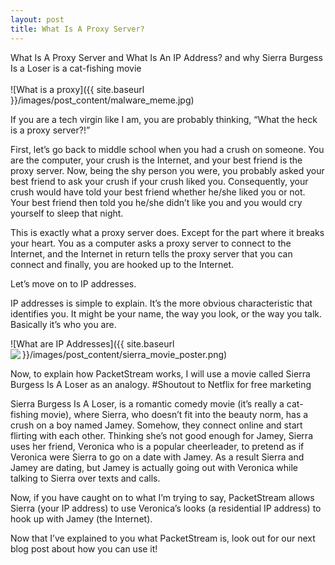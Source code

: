 ```yaml
---
layout: post
title: What Is A Proxy Server?
---
```

What Is A Proxy Server and What Is An IP Address? 
and why Sierra Burgess Is a Loser is a cat-fishing movie <br><br> ![What is a proxy]({{ site.baseurl }}/images/post_content/malware_meme.jpg)

If you are a tech virgin like I am, you are probably thinking, “What the heck is a proxy server?!”

First, let’s go back to middle school when you had a crush on someone. You are the computer, your crush is the Internet, and your best friend is the proxy server. Now, being the shy person you were, you probably asked your best friend to ask your crush if your crush liked you. Consequently, your crush would have told your best friend whether he/she liked you or not. Your best friend then told you he/she didn’t like you and you would cry yourself to sleep that night.


This is exactly what a proxy server does. Except for the part where it breaks your heart. You as a computer asks a proxy server to connect to the Internet, and the Internet in return tells the proxy server that you can connect and finally, you are hooked up to the Internet.

Let’s move on to IP addresses.

IP addresses is simple to explain. It’s the more obvious characteristic that identifies you. It might be your name, the way you look, or the way you talk. Basically it’s who you are.

![What are IP Addresses]({{ site.baseurl }}/images/post_content/sierra_movie_poster.png)
<img align="left" src="({{ site.baseurl }}/images/post_content/sierra_movie_poster.png)">

Now, to explain how PacketStream works, I will use a movie called Sierra Burgess Is A Loser as an analogy. #Shoutout to Netflix for free marketing

Sierra Burgess Is A Loser, is a romantic comedy movie (it’s really a cat-fishing movie), where Sierra, who doesn’t fit into the beauty norm, has a crush on a boy named Jamey. Somehow, they connect online and start flirting with each other. Thinking she’s not good enough for Jamey, Sierra uses her friend, Veronica who is a popular cheerleader, to pretend as if Veronica were Sierra to go on a date with Jamey. As a result Sierra and Jamey are dating, but Jamey is actually going out with Veronica while talking to Sierra over texts and calls. 

Now, if you have caught on to what I’m trying to say, PacketStream allows Sierra (your IP address) to use Veronica’s looks (a residential IP address) to hook up with Jamey (the Internet).

Now that I’ve explained to you what PacketStream is, look out for our next blog post about how you can use it! 
